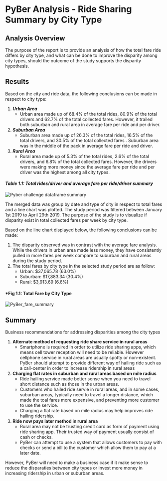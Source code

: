 # **PyBer Analysis - Ride Sharing Summary by City Type**
## **Analysis Overview**

The purpose of the report is to provide an analysis of how the total fare ride differs by city type, and what can be done to improve the disparity among city types, should the outcome of the study supports the disparity hypothesis. 

## **Results**

Based on the city and ride data, the following conclusions can be made in respect to city type:

1. ***Urban Area***
   - Urban area made up of 68.4% of the total rides, 80.9% of the total drivers and 62.7% of the total collected fares. However, it trailed both suburban and rural area in average fare per ride and per driver.
2. ***Suburban Area***
   - Suburban area made up of 26.3% of the total rides, 16.5% of the total drivers, and 30.5% of the total collected fares . Suburban area was in the middle of the pack in average fare per ride and driver. 
3. ***Rural Area***
   - Rural area made up of 5.3% of the total rides, 2.6% of the total drivers, and 6.8% of the total collected fares. However, the drivers were making more money since the average fare per ride and per driver was the highest among all city types.
#### *Table 1.1: Total rides/driver and average fare per ride/driver summary*
![Pyber challenge dataframe summary](https://user-images.githubusercontent.com/70525492/95369069-8a1cdd80-089c-11eb-9d34-1b41ad055807.png)

The merged data was group by date and type of city in respect to total fares and a line chart was plotted. The study period was filtered between January 1st 2019 to April 29th 2019. The purpose of the study is to visualize if disparity exist in total collected fares per week by city type.  

Based on the line chart displayed below, the following conclusions can be made:

1. The disparity observed was in contrast with the average fare analysis. While the drivers in urban area made less money, they have consistently pulled in more fares per week compare to suburban and rural areas during the study period.   
2. The total fares by city type in the selected study period are as follow:
   - Urban: $37,065.78 (63.0%)
   - Suburban: $17,883.34 (30.4%)
   - Rural: $3,913.69 (6.6%)

#### *Fig 1.1: Total Fare by City Type
![PyBer_fare_summary](https://user-images.githubusercontent.com/70525492/95600528-e7896980-0a17-11eb-9b9c-4224b1fb64c4.png)


## **Summary**
Business recommendations for addressing disparities among the city types
1. **Alternate method of requesting ride share service in rural areas**
   - Smartphone is required in order to utilize ride sharing apps, which means cell tower reception will need to be reliable. However cellphone service in rural areas are usually spotty or non-existent. PyBer should attempt to provide different way of hailing ride such as a call-center in order to increase ridership in rural areas
2. **Charging flat rates in suburban and rural areas based on mile radius**
   - Ride hailing service made better sense when you need to travel short distance such as those in the urban areas. 
   - Customers who hailed ride servie in rural areas, and in some cases, suburban areas, typically need to travel a longer distance, which made the toal fares more expensive, and preventing more customer to use the service. 
   - Charging a flat rate based on mile radius may help improves ride hailing ridership. 
3. **Ride now pays later method in rural area**
   - Rural area may not be trusting credit card as form of payment using ride sharing app. Their trusted way of payment usually consist of cash or checks.
   - PyBer can attempt to use a system that allows customers to pay with checks or send a bill to the customer which allow them to pay at a later date.

However, PyBer will need to make a business case if it make sense to reduce the disparaties between city types or invest more money in increasing ridership in urban or suburban areas.

